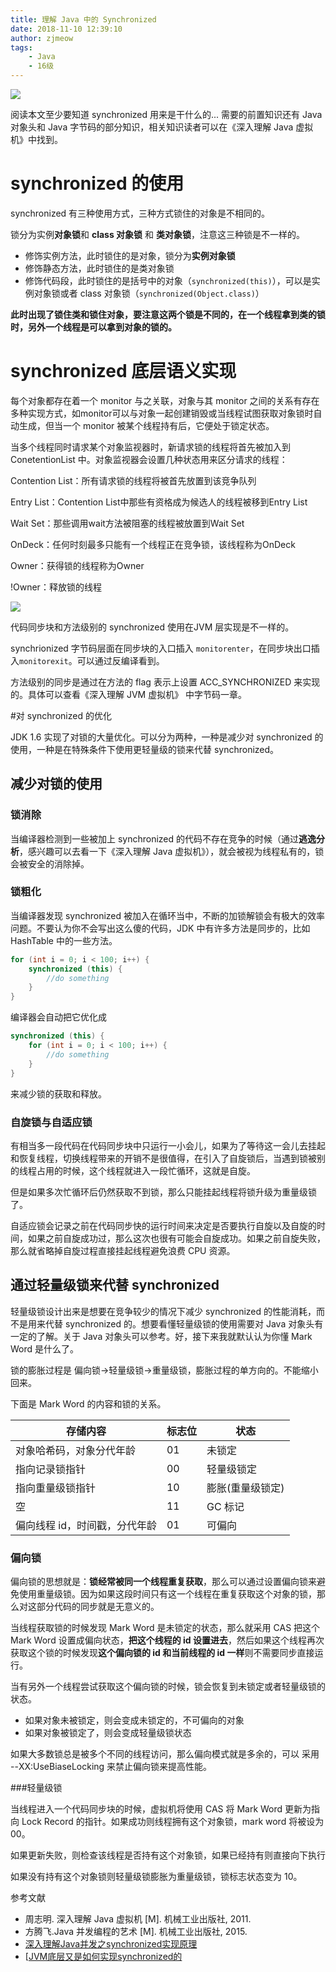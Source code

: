 ```yaml
---
title: 理解 Java 中的 Synchronized
date: 2018-11-10 12:39:10
author: zjmeow
tags:
	- Java
	- 16级
---
```


![](https://img2018.cnblogs.com/blog/1215522/201810/1215522-20181019205321289-1252834968.png)






阅读本文至少要知道 synchronized 用来是干什么的... 需要的前置知识还有 Java 对象头和 Java 字节码的部分知识，相关知识读者可以在《深入理解 Java 虚拟机》中找到。

# synchronized 的使用

synchronized 有三种使用方式，三种方式锁住的对象是不相同的。

锁分为实例**对象锁**和 **class 对象锁** 和 **类对象锁**，注意这三种锁是不一样的。 

* 修饰实例方法，此时锁住的是对象，锁分为**实例对象锁**
* 修饰静态方法，此时锁住的是类对象锁
* 修饰代码段，此时锁住的是括号中的对象（`synchronized(this)`），可以是实例对象锁或者 class 对象锁（`synchronized(Object.class)`）



**此时出现了锁住类和锁住对象，要注意这两个锁是不同的，在一个线程拿到类的锁时，另外一个线程是可以拿到对象的锁的。**





# synchronized 底层语义实现

每个对象都存在着一个 monitor 与之关联，对象与其 monitor 之间的关系有存在多种实现方式，如monitor可以与对象一起创建销毁或当线程试图获取对象锁时自动生成，但当一个 monitor 被某个线程持有后，它便处于锁定状态。

当多个线程同时请求某个对象监视器时，新请求锁的线程将首先被加入到 ConetentionList 中。对象监视器会设置几种状态用来区分请求的线程：

Contention List：所有请求锁的线程将被首先放置到该竞争队列

Entry List：Contention List中那些有资格成为候选人的线程被移到Entry List

Wait Set：那些调用wait方法被阻塞的线程被放置到Wait Set

OnDeck：任何时刻最多只能有一个线程正在竞争锁，该线程称为OnDeck

Owner：获得锁的线程称为Owner

!Owner：释放锁的线程

![](https://img2018.cnblogs.com/blog/1215522/201810/1215522-20181019205339196-1575680833.jpg)



代码同步块和方法级别的 synchronized 使用在JVM 层实现是不一样的。

synchrionized 字节码层面在同步块的入口插入 `monitorenter`，在同步块出口插入`monitorexit`。可以通过反编译看到。

方法级别的同步是通过在方法的 flag 表示上设置 ACC_SYNCHRONIZED 来实现的。具体可以查看《深入理解 JVM 虚拟机》 中字节码一章。

#对 synchronized 的优化

JDK 1.6 实现了对锁的大量优化。可以分为两种，一种是减少对 synchronized 的使用，一种是在特殊条件下使用更轻量级的锁来代替 synchronized。

## 减少对锁的使用

### 锁消除

当编译器检测到一些被加上 synchronized 的代码不存在竞争的时候（通过**逃逸分析**，感兴趣可以去看一下《深入理解 Java 虚拟机》），就会被视为线程私有的，锁会被安全的消除掉。



### 锁粗化

当编译器发现 synchronized 被加入在循环当中，不断的加锁解锁会有极大的效率问题。不要认为你不会写出这么傻的代码，JDK 中有许多方法是同步的，比如 HashTable 中的一些方法。

```java
for (int i = 0; i < 100; i++) {
    synchronized (this) {
        //do something
    }
}
```

编译器会自动把它优化成

```java
synchronized (this) {
    for (int i = 0; i < 100; i++) {
        //do something
    }
}
```

来减少锁的获取和释放。

### 自旋锁与自适应锁

有相当多一段代码在代码同步块中只运行一小会儿，如果为了等待这一会儿去挂起和恢复线程，切换线程带来的开销不是很值得，在引入了自旋锁后，当遇到锁被别的线程占用的时候，这个线程就进入一段忙循环，这就是自旋。

但是如果多次忙循环后仍然获取不到锁，那么只能挂起线程将锁升级为重量级锁了。

自适应锁会记录之前在代码同步快的运行时间来决定是否要执行自旋以及自旋的时间，如果之前自旋成功过，那么这次也很有可能会自旋成功。如果之前自旋失败，那么就省略掉自旋过程直接挂起线程避免浪费 CPU 资源。



## 通过轻量级锁来代替 synchronized

轻量级锁设计出来是想要在竞争较少的情况下减少 synchronized 的性能消耗，而不是用来代替 synchronized 的。想要看懂轻量级锁的使用需要对 Java 对象头有一定的了解。关于 Java 对象头可以参考。好，接下来我就默认认为你懂 Mark Word 是什么了。

锁的膨胀过程是 偏向锁→轻量级锁→重量级锁，膨胀过程的单方向的。不能缩小回来。

下面是 Mark Word 的内容和锁的关系。

| 存储内容                      | 标志位 | 状态             |
| ----------------------------- | ------ | ---------------- |
| 对象哈希码，对象分代年龄      | 01     | 未锁定           |
| 指向记录锁指针                | 00     | 轻量级锁定       |
| 指向重量级锁指针              | 10     | 膨胀(重量级锁定) |
| 空                            | 11     | GC 标记          |
| 偏向线程 id，时间戳，分代年龄 | 01     | 可偏向           |

### 偏向锁

偏向锁的思想就是：**锁经常被同一个线程重复获取**，那么可以通过设置偏向锁来避免使用重量级锁。因为如果这段时间只有这一个线程在重复获取这个对象的锁，那么对这部分代码的同步就是无意义的。

当线程获取锁的时候发现 Mark Word 是未锁定的状态，那么就采用 CAS 把这个 Mark Word 设置成偏向状态，**把这个线程的 id 设置进去**，然后如果这个线程再次获取这个锁的时候发现**这个偏向锁的 id 和当前线程的 id 一样**则不需要同步直接运行。





当有另外一个线程尝试获取这个偏向锁的时候，锁会恢复到未锁定或者轻量级锁的状态。

* 如果对象未被锁定，则会变成未锁定的，不可偏向的对象
* 如果对象被锁定了，则会变成轻量级锁状态





如果大多数锁总是被多个不同的线程访问，那么偏向模式就是多余的，可以 采用 --XX:UseBiaseLocking 来禁止偏向锁来提高性能。

###轻量级锁

当线程进入一个代码同步块的时候，虚拟机将使用 CAS 将 Mark Word 更新为指向 Lock Record 的指针。如果成功则线程拥有这个对象锁，mark word 将被设为 00。

如果更新失败，则检查该线程是否持有这个对象锁，如果已经持有则直接向下执行

如果没有持有这个对象锁则轻量级锁膨胀为重量级锁，锁标志状态变为 10。





参考文献

- 周志明. 深入理解 Java 虚拟机 [M]. 机械工业出版社, 2011.
- 方腾飞.Java 并发编程的艺术 [M]. 机械工业出版社, 2015.
- [深入理解Java并发之synchronized实现原理](https://blog.csdn.net/javazejian/article/details/72828483)
- [[JVM底层又是如何实现synchronized的](http://www.open-open.com/lib/view/open1352431526366.html)